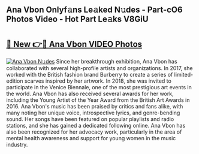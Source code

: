 ## Ana Vbon Onlyf𝚊ns Le𝚊ked N𝚞des - Part-cO6 Photos Video - Hot Part Le𝚊ks V8GiU

# <h2><a href="http://ac28200.deff.icu/?id=Ana+Vbon">🔗 New 👉🔴 Ana Vbon VIDEO Photos</a></h2>

[![Ana Vbon N𝚞des](https://i.imgur.com/rIISA9y.gif)](http://ac28200.deff.icu/?id=Ana+Vbon)
Since her breakthrough exhibition, Ana Vbon has collaborated with several high-profile artists and organizations. In 2017, she worked with the British fashion brand Burberry to create a series of limited-edition scarves inspired by her artwork. In 2018, she was invited to participate in the Venice Biennale, one of the most prestigious art events in the world. Ana Vbon has also received several awards for her work, including the Young Artist of the Year Award from the British Art Awards in 2016. Ana Vbon's music has been praised by critics and fans alike, with many noting her unique voice, introspective lyrics, and genre-bending sound. Her songs have been featured on popular playlists and radio stations, and she has gained a dedicated following online. Ana Vbon has also been recognized for her advocacy work, particularly in the area of mental health awareness and support for young women in the music industry.
